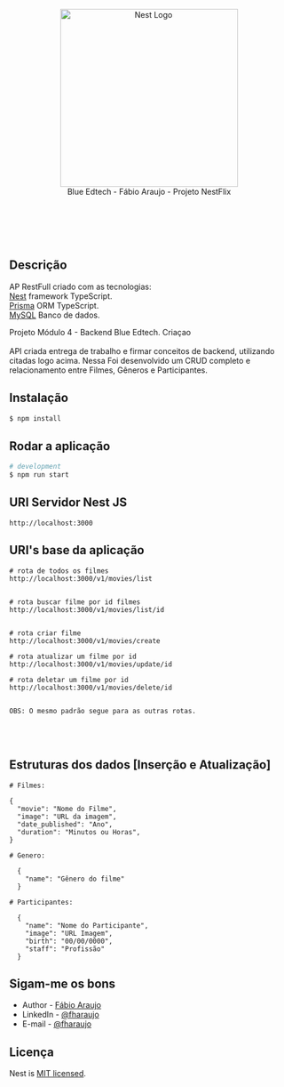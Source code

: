 <p align="center"

<a href="https://blueedtech.com.br/" target="blank"><img src="https://blueedtech.com.br/wp-content/themes/blue/dist/images/logo-blue-croped.gif" width="320" alt="Nest Logo" /></a><br>
Blue Edtech - Fábio Araujo - Projeto NestFlix

</p>
<br><br>
<br><br>

## Descrição

AP RestFull criado com as tecnologias:<br>
[Nest](https://github.com/nestjs/nest) framework TypeScript.<br>
[Prisma](https://www.prisma.io/) ORM TypeScript.<br>
[MySQL](https://www.mysql.com/) Banco de dados.

Projeto Módulo 4 - Backend Blue Edtech.
Criaçao
<br><br>
API criada entrega de trabalho e firmar conceitos de backend, utilizando citadas logo acima. Nessa Foi desenvolvido um CRUD completo e relacionamento entre Filmes, Gêneros e Participantes.

## Instalação

```bash
$ npm install
```

## Rodar a aplicação

```bash
# development
$ npm run start
```

## URI Servidor Nest JS

```
http://localhost:3000
```

## URI's base da aplicação

```
# rota de todos os filmes
http://localhost:3000/v1/movies/list


# rota buscar filme por id filmes
http://localhost:3000/v1/movies/list/id


# rota criar filme
http://localhost:3000/v1/movies/create

# rota atualizar um filme por id
http://localhost:3000/v1/movies/update/id

# rota deletar um filme por id
http://localhost:3000/v1/movies/delete/id


OBS: O mesmo padrão segue para as outras rotas.

```
<br><br>
## Estruturas dos dados [Inserção e Atualização]


```
# Filmes:

{
  "movie": "Nome do Filme",
  "image": "URL da imagem",
  "date_published": "Ano",
  "duration": "Minutos ou Horas",
}
```


```
# Genero:

  {
    "name": "Gênero do filme"
  }
  ```



```
# Participantes:

  {
    "name": "Nome do Participante",
    "image": "URL Imagem",
    "birth": "00/00/0000",
    "staff": "Profissão"
  }
  ```






## Sigam-me os bons

- Author - [Fábio Araujo](https://github.com/fharaujo)
- LinkedIn - [@fharaujo](https://www.linkedin.com/in/fharaujo/)
- E-mail - [@fharaujo](mailto:araujofabio2012@gmail.com)

## Licença

Nest is [MIT licensed](LICENSE).
